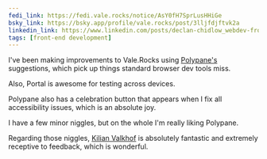 ```yaml
---
fedi_link: https://fedi.vale.rocks/notice/AsY0fH7SprLusHHiGe
bsky_link: https://bsky.app/profile/vale.rocks/post/3lljfdjftvk2a
linkedin_link: https://www.linkedin.com/posts/declan-chidlow_webdev-frontenddev-activity-7311735761387540480-jT9G
tags: [front-end development]
---
```


I've been making improvements to Vale.Rocks using [Polypane's](https://polypane.app) suggestions, which pick up things standard browser dev tools miss.

Also, Portal is awesome for testing across devices.

Polypane also has a celebration button that appears when I fix all accessibility issues, which is an absolute joy.

I have a few minor niggles, but on the whole I'm really liking Polypane.

Regarding those niggles, [Kilian Valkhof](https://kilianvalkhof.com) is absolutely fantastic and extremely receptive to feedback, which is wonderful.
